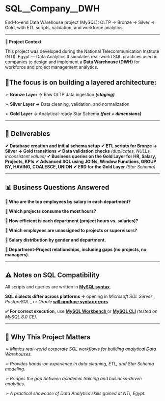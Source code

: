 # SQL__Company__DWH
End-to-end Data Warehouse project (MySQL): OLTP → Bronze → Silver → Gold, with ETL scripts, validation, and workforce analytics.
____________

**📌 Project Context**

This project was developed during the National Telecommunication Institute (NTI), Egypt — Data Analytics 
It simulates real-world SQL practices used in companies to design and implement a **Data Warehouse (DWH)** for workforce and project management analytics.

## 🏯The focus is on building a layered architecture:

➢ **Bronze Layer →** Raw OLTP data ingestion ***(staging)***

➢ **Silver Layer →** Data cleaning, validation, and normalization

➢ **Gold Layer →** Analytical-ready Star Schema ***(fact + dimensions)***
__________________________________

## 📂 Deliverables

**✔ Database creation and initial schema setup**
**✔ ETL scripts for Bronze → Silver → Gold transitions**
**✔ Data validation checks** *(duplicates, NULLs, inconsistent values)*
**✔ Business queries on the Gold Layer for HR, Salary, Projects, KPIs**
**✔ Advanced SQL using JOINs, Window Functions, GROUP BY, HAVING, COALESCE, UNION**
**✔ ERD for the Gold Layer** *(Star Schema)*
______________________________

## 📊 Business Questions Answered

**📍 Who are the top employees by salary in each department?**

**📍 Which projects consume the most hours?**

**📍 How efficient is each department (project hours vs. salaries)?**

**📍 Which employees are unassigned to projects or supervisors?**

**📍 Salary distribution by gender and department.**

**📍 Department–Project relationships, including gaps (no projects, no managers).**
____________________

## ⚠ Notes on SQL Compatibility

All scripts and queries are written in **<ins>MySQL syntax</ins>**.

**SQL dialects differ across platforms →** opening in *Microsoft SQL Server* **,** *PostgreSQL* **,** or *Oracle* **<ins>will produce syntax errors</ins>**.

**✅ For correct execution,** use **<ins>MySQL Workbench </ins>**  or **<ins>MySQL CLI</ins>** *(tested on MySQL 8.0 CE)*.
________________________

## 🎯 Why This Project Matters

*➢ Mimics real-world corporate SQL workflows for building analytical Data Warehouses.*

*➢ Provides hands-on experience in data cleaning, ETL, and Star Schema modeling.*

*➢ Bridges the gap between academic training and business-driven analytics.*

*➢ A practical showcase of Data Analytics skills gained at NTI, Egypt.*
